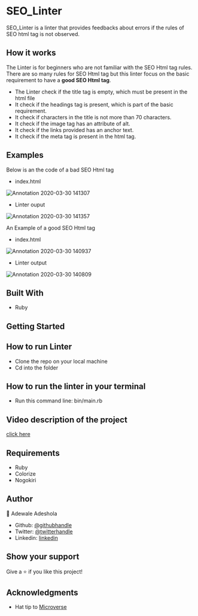 # SEO_Linter
 SEO_Linter is a linter that provides feedbacks about errors if the rules of SEO html tag is not observed.

 ## How it works
 The Linter is for beginners who are not familiar with the SEO Html tag rules. There are so many rules for SEO Html tag but this linter focus on the basic requirement to have a **good SEO Html tag**.

 - The Linter check if the title tag is empty, which must be present in the html file
 - It check if the headings tag is present, which is part of the basic requirement.
 - It check if characters in the title is not more than 70 characters.
 - It check if the image tag has an attribute of alt.
 - It check if the links provided has an anchor text.
 - It check if the meta tag is present in the html tag.

 ## Examples
 Below is an the code of a bad SEO Html tag
 - index.html

 ![Annotation 2020-03-30 141307](https://user-images.githubusercontent.com/52670459/77917681-c5f23d00-7292-11ea-8c25-b1b73a396815.png)

- Linter ouput

![Annotation 2020-03-30 141357](https://user-images.githubusercontent.com/52670459/77917814-eae6b000-7292-11ea-9fdc-5bc4b09a0b13.png)

An Example of a good SEO Html tag
- index.html

![Annotation 2020-03-30 140937](https://user-images.githubusercontent.com/52670459/77918022-37ca8680-7293-11ea-9c49-4a272591a2b3.png)

- Linter output

![Annotation 2020-03-30 140809](https://user-images.githubusercontent.com/52670459/77918136-5f215380-7293-11ea-8654-8622f0bb2973.png)

## Built With

- Ruby

## Getting Started

## How to run Linter

- Clone the repo on your local machine
- Cd into the folder

## How to run the linter in your terminal

- Run this command line: bin/main.rb

## Video description of the project
<a href="https://www.loom.com/share/0685c39ea5d04f8297c5328e757785f6">click here</a>

## Requirements
- Ruby
- Colorize
- Nogokiri

## Author

👤 Adewale Adeshola

- Github: [@githubhandle](https://github.com/Eshy10)
- Twitter: [@twitterhandle](https://twitter.com/AdesholaAdewal6?s=09)
- Linkedin: [linkedin](https://www.linkedin.com/in/adewale-adeshola-b0b581139/)

## Show your support

Give a ⭐️ if you like this project!

## Acknowledgments

- Hat tip to <a href="https://microverse.org/">Microverse</a>